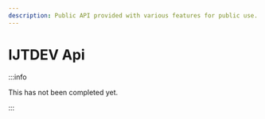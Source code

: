 ```yaml
---
description: Public API provided with various features for public use.
---
```


# IJTDEV Api

:::info

This has not been completed yet.

:::
